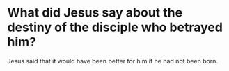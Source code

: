 # What did Jesus say about the destiny of the disciple who betrayed him?

Jesus said that it would have been better for him if he had not been born.
